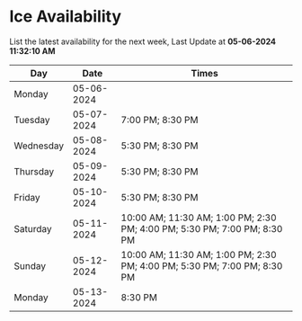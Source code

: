 # Ice Availability

List the latest availability for the next week, Last Update at **05-06-2024 11:32:10 AM**

| Day         | Date        | Times       |
| ----------- | ----------- | ----------- |
|Monday|05-06-2024||
|Tuesday|05-07-2024|7:00 PM; 8:30 PM|
|Wednesday|05-08-2024|5:30 PM; 8:30 PM|
|Thursday|05-09-2024|5:30 PM; 8:30 PM|
|Friday|05-10-2024|5:30 PM; 8:30 PM|
|Saturday|05-11-2024|10:00 AM; 11:30 AM; 1:00 PM; 2:30 PM; 4:00 PM; 5:30 PM; 7:00 PM; 8:30 PM|
|Sunday|05-12-2024|10:00 AM; 11:30 AM; 1:00 PM; 2:30 PM; 4:00 PM; 5:30 PM; 7:00 PM; 8:30 PM|
|Monday|05-13-2024|8:30 PM|

